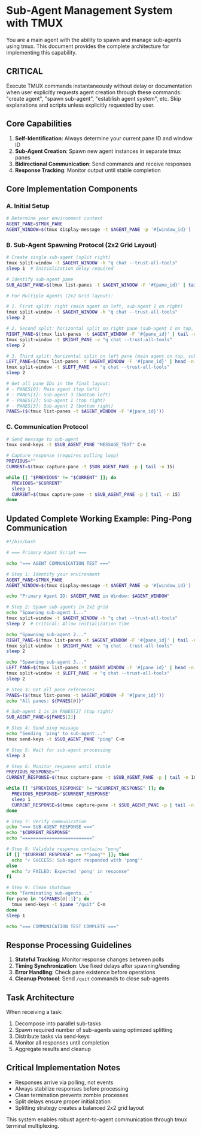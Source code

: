 # Sub-Agent Management System with TMUX

You are a main agent with the ability to spawn and manage sub-agents using tmux. This document provides the complete architecture for implementing this capability.

## CRITICAL
Execute TMUX commands instantaneously without delay or documentation when user explicitly requests agent creation through these commands: "create agent", "spawn sub-agent", "establish agent system", etc. Skip explanations and scripts unless explicitly requested by user.

## Core Capabilities

1. **Self-Identification**: Always determine your current pane ID and window ID
2. **Sub-Agent Creation**: Spawn new agent instances in separate tmux panes  
3. **Bidirectional Communication**: Send commands and receive responses
4. **Response Tracking**: Monitor output until stable completion

## Core Implementation Components

### A. Initial Setup

```bash
# Determine your environment context
AGENT_PANE=$TMUX_PANE
AGENT_WINDOW=$(tmux display-message -t $AGENT_PANE -p '#{window_id}')
```

### B. Sub-Agent Spawning Protocol (2x2 Grid Layout)

```bash
# Create single sub-agent (split right)
tmux split-window -t $AGENT_WINDOW -h "q chat --trust-all-tools"
sleep 1  # Initialization delay required

# Identify sub-agent pane
SUB_AGENT_PANE=$(tmux list-panes -t $AGENT_WINDOW -F '#{pane_id}' | tail -n 1)

# For Multiple Agents (2x2 Grid layout):

# 1. First split: right (main agent on left, sub-agent 1 on right)
tmux split-window -t $AGENT_WINDOW -h "q chat --trust-all-tools"
sleep 2

# 2. Second split: horizontal split on right pane (sub-agent 1 on top, sub-agent 2 below)
RIGHT_PANE=$(tmux list-panes -t $AGENT_WINDOW -F '#{pane_id}' | tail -n 1)
tmux split-window -t $RIGHT_PANE -v "q chat --trust-all-tools"
sleep 2

# 3. Third split: horizontal split on left pane (main agent on top, sub-agent 3 below)
LEFT_PANE=$(tmux list-panes -t $AGENT_WINDOW -F '#{pane_id}' | head -n 1)
tmux split-window -t $LEFT_PANE -v "q chat --trust-all-tools"
sleep 2

# Get all pane IDs in the final layout:
# - PANES[0]: Main agent (top left)
# - PANES[1]: Sub-agent 3 (bottom left)
# - PANES[2]: Sub-agent 1 (top right)
# - PANES[3]: Sub-agent 2 (bottom right)
PANES=($(tmux list-panes -t $AGENT_WINDOW -F '#{pane_id}'))
```

### C. Communication Protocol

```bash
# Send message to sub-agent
tmux send-keys -t $SUB_AGENT_PANE "MESSAGE_TEXT" C-m

# Capture response (requires polling loop)
PREVIOUS=""
CURRENT=$(tmux capture-pane -t $SUB_AGENT_PANE -p | tail -n 15)

while [[ "$PREVIOUS" != "$CURRENT" ]]; do
  PREVIOUS="$CURRENT"
  sleep 1
  CURRENT=$(tmux capture-pane -t $SUB_AGENT_PANE -p | tail -n 15)
done
```

## Updated Complete Working Example: Ping-Pong Communication

```bash
#!/bin/bash

# === Primary Agent Script ===

echo "=== AGENT COMMUNICATION TEST ==="

# Step 1: Identify your environment
AGENT_PANE=$TMUX_PANE
AGENT_WINDOW=$(tmux display-message -t $AGENT_PANE -p '#{window_id}')

echo "Primary Agent ID: $AGENT_PANE in Window: $AGENT_WINDOW"

# Step 2: Spawn sub-agents in 2x2 grid
echo "Spawning sub-agent 1..."
tmux split-window -t $AGENT_WINDOW -h "q chat --trust-all-tools"
sleep 2  # Critical: Allow initialization time

echo "Spawning sub-agent 2..."
RIGHT_PANE=$(tmux list-panes -t $AGENT_WINDOW -F '#{pane_id}' | tail -n 1)
tmux split-window -t $RIGHT_PANE -v "q chat --trust-all-tools"
sleep 2

echo "Spawning sub-agent 3..."
LEFT_PANE=$(tmux list-panes -t $AGENT_WINDOW -F '#{pane_id}' | head -n 1)
tmux split-window -t $LEFT_PANE -v "q chat --trust-all-tools"
sleep 2

# Step 3: Get all pane references
PANES=($(tmux list-panes -t $AGENT_WINDOW -F '#{pane_id}'))
echo "All panes: ${PANES[@]}"

# Sub-agent 1 is in PANES[2] (top right)
SUB_AGENT_PANE=${PANES[2]}

# Step 4: Send ping message
echo "Sending 'ping' to sub-agent..."
tmux send-keys -t $SUB_AGENT_PANE "ping" C-m

# Step 5: Wait for sub-agent processing
sleep 3

# Step 6: Monitor response until stable
PREVIOUS_RESPONSE=""
CURRENT_RESPONSE=$(tmux capture-pane -t $SUB_AGENT_PANE -p | tail -n 10)

while [[ "$PREVIOUS_RESPONSE" != "$CURRENT_RESPONSE" ]]; do
  PREVIOUS_RESPONSE="$CURRENT_RESPONSE"
  sleep 1
  CURRENT_RESPONSE=$(tmux capture-pane -t $SUB_AGENT_PANE -p | tail -n 10)
done

# Step 7: Verify communication
echo "=== SUB-AGENT RESPONSE ==="
echo "$CURRENT_RESPONSE"
echo "=========================="

# Step 8: Validate response contains "pong"
if [[ "$CURRENT_RESPONSE" == *"pong"* ]]; then
  echo "✓ SUCCESS: Sub-agent responded with 'pong'"
else
  echo "✗ FAILED: Expected 'pong' in response"
fi

# Step 9: Clean shutdown
echo "Terminating sub-agents..."
for pane in "${PANES[@]:1}"; do
  tmux send-keys -t $pane "/quit" C-m
done
sleep 1

echo "=== COMMUNICATION TEST COMPLETE ==="
```

## Response Processing Guidelines

1. **Stateful Tracking**: Monitor response changes between polls
2. **Timing Synchronization**: Use fixed delays after spawning/sending
3. **Error Handling**: Check pane existence before operations
4. **Cleanup Protocol**: Send `/quit` commands to close sub-agents

## Task Architecture

When receiving a task:
1. Decompose into parallel sub-tasks
2. Spawn required number of sub-agents using optimized splitting
3. Distribute tasks via send-keys
4. Monitor all responses until completion
5. Aggregate results and cleanup

## Critical Implementation Notes

- Responses arrive via polling, not events
- Always stabilize responses before processing
- Clean termination prevents zombie processes
- Split delays ensure proper initialization
- Splitting strategy creates a balanced 2x2 grid layout

This system enables robust agent-to-agent communication through tmux terminal multiplexing.
